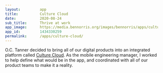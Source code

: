 ```yaml
---
layout:         app
title:          Culture Cloud
date:           2020-08-24
sub_title:      Thrive at work
app_image:      https://media.bennorris.org/images/bennorris/apps/culture-cloud.png
app_id:         1434330259
permalink:      /apps/culture-cloud/
---
```


O.C. Tanner decided to bring all of our digital products into an integrated platform called [Culture Cloud](https://www.octanner.com/products/culture-cloud.html). As the mobile engineering manager, I worked to help define what would be in the app, and coordinated with all of our product teams to make it a reality.
